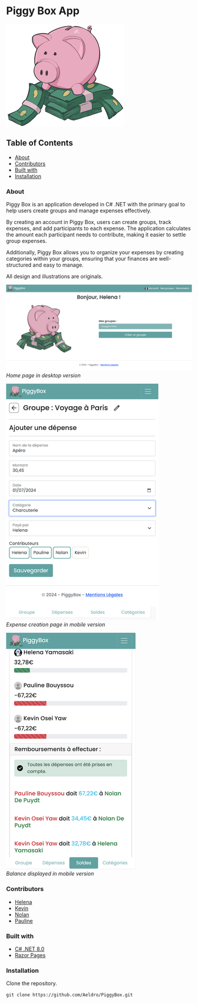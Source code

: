 # Piggy Box App

![PiggyBox_Logo](readme_img/PiggyBox_logo.png)

## Table of Contents

- [About](#about)
- [Contributors](#contributors)
- [Built with](#built-with)
- [Installation](#installation)

### About

Piggy Box is an application developed in C# .NET with the primary goal to help users create groups and manage expenses effectively.

By creating an account in Piggy Box, users can create groups, track expenses, and add participants to each expense. The application calculates the amount each participant needs to contribute, making it easier to settle group expenses.

Additionally, Piggy Box allows you to organize your expenses by creating categories within your groups, ensuring that your finances are well-structured and easy to manage.

All design and illustrations are originals.

![PiggyBox Home](readme_img/HomeDesktop.png)\
*Home page in desktop version*

![PiggyBox Expense Creation Mobile](readme_img/ExpenseCreationMobile.png)\
*Expense creation page in mobile version*

![PiggyBox Balance Mobile](readme_img/BalanceMobile.png)\
*Balance displayed in mobile version*

### Contributors

- [Helena](https://github.com/lena-my)
- [Kevin](https://github.com/K-Dawg92)
- [Nolan](https://github.com/Aeldro)
- [Pauline](https://github.com/popobg)


### Built with

- [C# .NET 8.0](https://learn.microsoft.com/en-us/dotnet/csharp/)
- [Razor Pages](https://learn.microsoft.com/en-us/aspnet/core/razor-pages/?view=aspnetcore-8.0&tabs=visual-studio)

### Installation

Clone the repository.

```shell script
git clone https://github.com/Aeldro/PiggyBox.git
```


